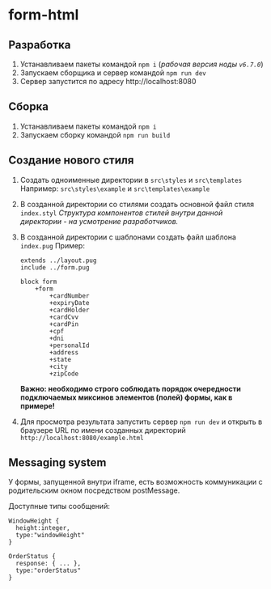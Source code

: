 # form-html

## Разработка

1. Устанавливаем пакеты командой `npm i` (_рабочая версия ноды `v6.7.0`_)
2. Запускаем сборщика и сервер командой `npm run dev`
3. Сервер запустится по адресу http://localhost:8080

## Сборка
1. Устанавливаем пакеты командой `npm i`
2. Запускаем сборку командой `npm run build`

## Создание нового стиля

1. Создать одноименные директории в `src\styles` и `src\templates`
    Например: `src\styles\example` и `src\templates\example`
2. В созданной директории со стилями создать основной файл стиля `index.styl`
    _Структура компонентов стилей внутри данной директории - на усмотрение разработчиков._
3. В созданной директории с шаблонами создать файл шаблона `index.pug`
    Пример:
    
    ```
    extends ../layout.pug
    include ../form.pug
    
    block form
        +form
            +cardNumber
            +expiryDate
            +cardHolder
            +cardCvv
            +cardPin
            +cpf
            +dni
            +personalId
            +address
            +state
            +city
            +zipCode

    ```
    
    **Важно: необходимо строго соблюдать порядок очередности подключаемых миксинов элементов (полей) формы, как в примере!**
4. Для просмотра результата запустить сервер `npm run dev` и открыть в браузере URL по имени созданных директорий `http://localhost:8080/example.html`

## Messaging system

У формы, запущенной внутри iframe, есть возможность коммуникации с родительским окном посредством postMessage.

Доступные типы сообщений:

```
WindowHeight {
  height:integer,
  type:"windowHeight"
}
```

```
OrderStatus {
  response: { ... },
  type:"orderStatus"
}
```
